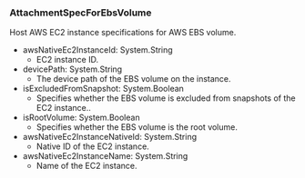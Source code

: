 ### AttachmentSpecForEbsVolume
Host AWS EC2 instance specifications for AWS EBS volume.

- awsNativeEc2InstanceId: System.String
  - EC2 instance ID.
- devicePath: System.String
  - The device path of the EBS volume on the instance.
- isExcludedFromSnapshot: System.Boolean
  - Specifies whether the EBS volume is excluded from snapshots of the EC2 instance..
- isRootVolume: System.Boolean
  - Specifies whether the EBS volume is the root volume.
- awsNativeEc2InstanceNativeId: System.String
  - Native ID of the EC2 instance.
- awsNativeEc2InstanceName: System.String
  - Name of the EC2 instance.
